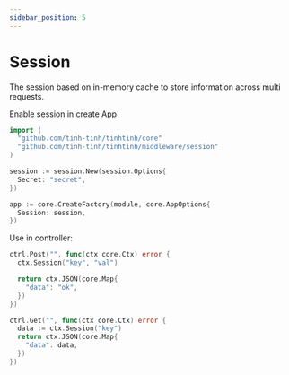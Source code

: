 ```yaml
---
sidebar_position: 5
---
```


# Session

The session based on in-memory cache to store information across multi requests.

Enable session in create App

```go
import (
  "github.com/tinh-tinh/tinhtinh/core"
  "github.com/tinh-tinh/tinhtinh/middleware/session"
)

session := session.New(session.Options{
  Secret: "secret",
})

app := core.CreateFactory(module, core.AppOptions{
  Session: session,
})
```

Use in controller:

```go
ctrl.Post("", func(ctx core.Ctx) error {
  ctx.Session("key", "val")

  return ctx.JSON(core.Map{
    "data": "ok",
  })
})

ctrl.Get("", func(ctx core.Ctx) error {
  data := ctx.Session("key")
  return ctx.JSON(core.Map{
    "data": data,
  })
})
```
